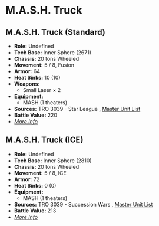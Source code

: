 # M.A.S.H. Truck 

## M.A.S.H. Truck (Standard) 

- **Role:** Undefined 
- **Tech Base:** Inner Sphere (2671) 
- **Chassis:** 20 tons Wheeled 
- **Movement:** 5 / 8, Fusion 
- **Armor:** 64 
- **Heat Sinks:** 10 (10) 
- **Weapons:** 
  - Small Laser × 2 
- **Equipment:** 
  - MASH (1 theaters) 
- **Sources:** TRO 3039 - Star League , [Master Unit List](http://masterunitlist.info/Unit/Details/1971/mash-truck-standard) 
- **Battle Value:** 220 
- [*More Info*](m.a.s.h._truck/m.a.s.h._truck_standard.md) 

## M.A.S.H. Truck (ICE) 

- **Role:** Undefined 
- **Tech Base:** Inner Sphere (2810) 
- **Chassis:** 20 tons Wheeled 
- **Movement:** 5 / 8, ICE 
- **Armor:** 72 
- **Heat Sinks:** 0 (0) 
- **Equipment:** 
  - MASH (1 theaters) 
- **Sources:** TRO 3039 - Succession Wars , [Master Unit List](http://masterunitlist.info/Unit/Details/1970/mash-truck-ice) 
- **Battle Value:** 213 
- [*More Info*](m.a.s.h._truck/m.a.s.h._truck_ice.md) 

